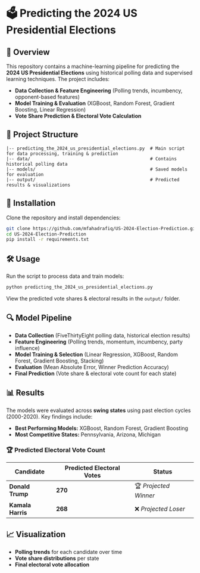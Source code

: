 # 🗳 Predicting the 2024 US Presidential Elections  

## 📌 Overview  
This repository contains a machine-learning pipeline for predicting the **2024 US Presidential Elections** using historical polling data and supervised learning techniques. The project includes:  

- **Data Collection & Feature Engineering** (Polling trends, incumbency, opponent-based features)  
- **Model Training & Evaluation** (XGBoost, Random Forest, Gradient Boosting, Linear Regression)  
- **Vote Share Prediction & Electoral Vote Calculation**  

## 📂 Project Structure  
```
|-- predicting_the_2024_us_presidential_elections.py  # Main script for data processing, training & prediction
|-- data/                                             # Contains historical polling data
|-- models/                                           # Saved models for evaluation
|-- output/                                           # Predicted results & visualizations
```

## 🚀 Installation  
Clone the repository and install dependencies:  
```sh
git clone https://github.com/mfahadrafiq/US-2024-Election-Prediction.git
cd US-2024-Election-Prediction
pip install -r requirements.txt
```

## 🛠️ Usage  
Run the script to process data and train models:  
```sh
python predicting_the_2024_us_presidential_elections.py
```  
View the predicted vote shares & electoral results in the `output/` folder.  

## 🔍 Model Pipeline  
- **Data Collection** (FiveThirtyEight polling data, historical election results)  
- **Feature Engineering** (Polling trends, momentum, incumbency, party influence)  
- **Model Training & Selection** (Linear Regression, XGBoost, Random Forest, Gradient Boosting, Stacking)  
- **Evaluation** (Mean Absolute Error, Winner Prediction Accuracy)  
- **Final Prediction** (Vote share & electoral vote count for each state)  

## 📊 Results  
The models were evaluated across **swing states** using past election cycles (2000-2020). Key findings include:  

- **Best Performing Models:** XGBoost, Random Forest, Gradient Boosting  
- **Most Competitive States:** Pennsylvania, Arizona, Michigan  

### 🏆 Predicted Electoral Vote Count  
| Candidate      | Predicted Electoral Votes | Status       |
|--------------|--------------------------|--------------|
| **Donald Trump**  | **270**                    | 🏆 *Projected Winner* |
| **Kamala Harris** | **268**                    | ❌ *Projected Loser* |

## 📈 Visualization  
- **Polling trends** for each candidate over time  
- **Vote share distributions** per state  
- **Final electoral vote allocation**  
